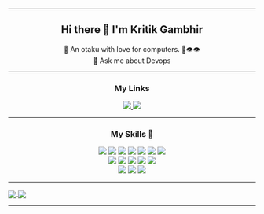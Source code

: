 <hr>

<h2 align = "center">Hi there 👋 I'm Kritik Gambhir</h2>

<p align="center">
🚀 An otaku with love for computers. 🌱👁️👁️<br>
<!-- 🔭 I’m currently working on <a href="https://diswire.herokuapp.com/reg">Diswire</a> <br> -->
<!--🌱 I’m currently learning Redux <br> -->
💬 Ask me about Devops<br>
</p>

<hr>

<h3 align="center">My Links</h3>
<p align="center">
<a href="https://www.linkedin.com/in/kritik2528">
  <img src = "https://img.shields.io/badge/linkedin-%230077B5.svg?&style=for-the-badge&logo=linkedin&logoColor=white">
</a>

<a href="https://dev.to/vincent252">
  <img src = "https://img.shields.io/badge/DEV.TO-%230A0A0A.svg?&style=for-the-badge&logo=dev-dot-to&logoColor=white">
</a>
</p>

<hr>

<h3 align="center">My Skills 🚀</h3>
<p align="center">
<img src = "https://img.shields.io/badge/react%20-%2320232a.svg?&style=for-the-badge&logo=react&logoColor=%2361DAFB"/>
<!-- <img src = "https://img.shields.io/badge/redux%20-%23593d88.svg?&style=for-the-badge&logo=redux&logoColor=white"/>                -->
<img src = "https://img.shields.io/badge/express.js%20-%23404d59.svg?&style=for-the-badge"/>                                     
<img src = "https://img.shields.io/badge/node.js%20-%2343853D.svg?&style=for-the-badge&logo=node.js&logoColor=white"/>  
<img src = "https://img.shields.io/badge/javascript-%23F7DF1E.svg?&style=for-the-badge&logo=javascript&logoColor=black" /> 
<!-- <img src = "https://img.shields.io/badge/javascript%20-%23323330.svg?&style=for-the-badge&logo=javascript&logoColor=%23F7DF1E"/>  -->
<img src = "https://img.shields.io/badge/MongoDB-%234ea94b.svg?&style=for-the-badge&logo=mongodb&logoColor=white"/>
<img src = "https://img.shields.io/badge/firebase%20-%23039BE5.svg?&style=for-the-badge&logo=firebase"/>
<img src = "https://img.shields.io/badge/mysql-%2300000f.svg?&style=for-the-badge&logo=mysql&logoColor=white"/>          
<br>
<img src = "https://img.shields.io/badge/html5%20-%23E34F26.svg?&style=for-the-badge&logo=html5&logoColor=white"/>               
<!-- <img src = "https://img.shields.io/badge/html-%23239120.svg?&style=for-the-badge&logo=html5&logoColor=white" />  -->
<img src = "https://img.shields.io/badge/css3%20-%231572B6.svg?&style=for-the-badge&logo=css3&logoColor=white"/>                 
<!-- <img src = "https://img.shields.io/badge/css-%23239120.svg?&style=for-the-badge&logo=css3&logoColor=white" />  -->
<img src = "https://img.shields.io/badge/bootstrap%20-%23563D7C.svg?&style=for-the-badge&logo=bootstrap&logoColor=white"/>       
<img src = "https://img.shields.io/badge/material%20ui%20-%230081CB.svg?&style=for-the-badge&logo=material-ui&logoColor=white"/> 
<img src = "https://img.shields.io/badge/php%20-%23777BB4.svg?&style=for-the-badge&logo=php&logoColor=white"/>                   
<!-- <img src = "https://img.shields.io/badge/laravel%20-%23FF2D20.svg?&style=for-the-badge&logo=laravel&logoColor=white"/>            -->
<!-- <img src = "https://img.shields.io/badge/flask%20-%23000.svg?&style=for-the-badge&logo=flask&logoColor=white"/>                   -->
<br>
<img src = "https://img.shields.io/badge/python%20-%2314354C.svg?&style=for-the-badge&logo=python&logoColor=white"/>             
<!-- <img src = "https://img.shields.io/badge/python-%233776AB.svg?&style=for-the-badge&logo=python&logoColor=white" />  -->
<img src = "https://img.shields.io/badge/c++%20-%2300599C.svg?&style=for-the-badge&logo=c%2B%2B&logoColor=white"/>                
<img src = "https://img.shields.io/badge/java%20-%23ED8B00.svg?&style=for-the-badge&logo=java&logoColor=white"/>                 
<!-- <img src = "https://img.shields.io/badge/markdown%20-%23000000.svg?&style=for-the-badge&logo=markdown&logoColor=white"/>          -->
</p>

<hr>


  <a href="https://github.com/vincent2528/github-readme-stats">
    <img align="center" src = "https://github-readme-stats.vercel.app/api/top-langs/?username=vincent2528&hide=C,pug&theme=nightowl&langs_count=8&layout=compact">
  </a>
  <a href="https://github.com/vincent2528/convoychat">
    <img align="center" src = "https://github-readme-stats.vercel.app/api?username=vincent2528&theme=algolia&show_icons=true&hide=issues" />
  </a>


<hr>
